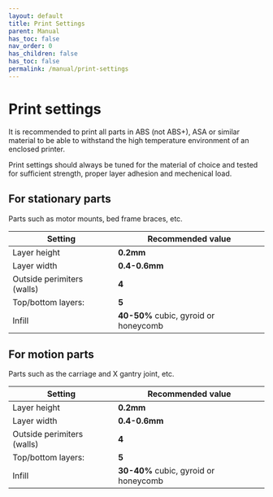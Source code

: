 ```yaml
---
layout: default
title: Print Settings
parent: Manual
has_toc: false
nav_order: 0
has_children: false
has_toc: false
permalink: /manual/print-settings
---
```


# Print settings

It is recommended to print all parts in ABS (not ABS+), ASA or similar material to be able to withstand
the high temperature environment of an enclosed printer.

Print settings should always be tuned for the material of choice and tested for sufficient strength,
proper layer adhesion and mechenical load.

## For stationary parts

Parts such as motor mounts, bed frame braces, etc.

| Setting                    | Recommended value                     |
|----------------------------|---------------------------------------|
| Layer height               | **0.2mm**                             |
| Layer width                | **0.4-0.6mm**                         |
| Outside perimiters (walls) | **4**                                 |
| Top/bottom layers:         | **5**                                 |
| Infill                     | **40-50%** cubic, gyroid or honeycomb |

## For motion parts

Parts such as the carriage and X gantry joint, etc.

| Setting                    | Recommended value                     |
|----------------------------|---------------------------------------|
| Layer height               | **0.2mm**                             |
| Layer width                | **0.4-0.6mm**                         |
| Outside perimiters (walls) | **4**                                 |
| Top/bottom layers:         | **5**                                 |
| Infill                     | **30-40%** cubic, gyroid or honeycomb |
